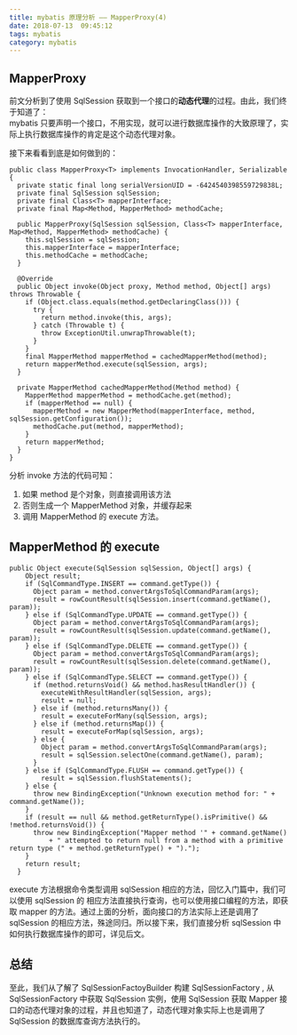 ```yaml
---
title: mybatis 原理分析 —— MapperProxy(4)
date: 2018-07-13  09:45:12
tags: mybatis
category: mybatis
---
```


## MapperProxy 
前文分析到了使用 SqlSession 获取到一个接口的**动态代理**的过程。由此，我们终于知道了：   
mybatis 只要声明一个接口，不用实现，就可以进行数据库操作的大致原理了，实际上执行数据库操作的肯定是这个动态代理对象。

接下来看看到底是如何做到的：

    public class MapperProxy<T> implements InvocationHandler, Serializable {
      private static final long serialVersionUID = -6424540398559729838L;
      private final SqlSession sqlSession;
      private final Class<T> mapperInterface;
      private final Map<Method, MapperMethod> methodCache;

      public MapperProxy(SqlSession sqlSession, Class<T> mapperInterface, Map<Method, MapperMethod> methodCache) {
        this.sqlSession = sqlSession;
        this.mapperInterface = mapperInterface;
        this.methodCache = methodCache;
      }

      @Override
      public Object invoke(Object proxy, Method method, Object[] args) throws Throwable {
        if (Object.class.equals(method.getDeclaringClass())) {
          try {
            return method.invoke(this, args);
          } catch (Throwable t) {
            throw ExceptionUtil.unwrapThrowable(t);
          }
        }
        final MapperMethod mapperMethod = cachedMapperMethod(method);
        return mapperMethod.execute(sqlSession, args);
      }

      private MapperMethod cachedMapperMethod(Method method) {
        MapperMethod mapperMethod = methodCache.get(method);
        if (mapperMethod == null) {
          mapperMethod = new MapperMethod(mapperInterface, method, sqlSession.getConfiguration());
          methodCache.put(method, mapperMethod);
        }
        return mapperMethod;
      }
    }
分析 invoke 方法的代码可知：

1. 如果 method 是个对象，则直接调用该方法
2. 否则生成一个 MapperMethod 对象，并缓存起来
3. 调用 MapperMethod 的 execute 方法。

## MapperMethod 的 execute
    public Object execute(SqlSession sqlSession, Object[] args) {
        Object result;
        if (SqlCommandType.INSERT == command.getType()) {
          Object param = method.convertArgsToSqlCommandParam(args);
          result = rowCountResult(sqlSession.insert(command.getName(), param));
        } else if (SqlCommandType.UPDATE == command.getType()) {
          Object param = method.convertArgsToSqlCommandParam(args);
          result = rowCountResult(sqlSession.update(command.getName(), param));
        } else if (SqlCommandType.DELETE == command.getType()) {
          Object param = method.convertArgsToSqlCommandParam(args);
          result = rowCountResult(sqlSession.delete(command.getName(), param));
        } else if (SqlCommandType.SELECT == command.getType()) {
          if (method.returnsVoid() && method.hasResultHandler()) {
            executeWithResultHandler(sqlSession, args);
            result = null;
          } else if (method.returnsMany()) {
            result = executeForMany(sqlSession, args);
          } else if (method.returnsMap()) {
            result = executeForMap(sqlSession, args);
          } else {
            Object param = method.convertArgsToSqlCommandParam(args);
            result = sqlSession.selectOne(command.getName(), param);
          }
        } else if (SqlCommandType.FLUSH == command.getType()) {
            result = sqlSession.flushStatements();
        } else {
          throw new BindingException("Unknown execution method for: " + command.getName());
        }
        if (result == null && method.getReturnType().isPrimitive() && !method.returnsVoid()) {
          throw new BindingException("Mapper method '" + command.getName() 
              + " attempted to return null from a method with a primitive return type (" + method.getReturnType() + ").");
        }
        return result;
      }
execute 方法根据命令类型调用 sqlSession 相应的方法，回忆入门篇中，我们可以使用 sqlSession 的 相应方法直接执行查询，也可以使用接口编程的方法，即获取 mapper 的方法。通过上面的分析，面向接口的方法实际上还是调用了 sqlSession 的相应方法，殊途同归。所以接下来，我们直接分析 sqlSession 中如何执行数据库操作的即可，详见后文。

## 总结
至此，我们从了解了 SqlSessionFactoyBuilder 构建 SqlSessionFactory , 从 SqlSessionFactory 中获取 SqlSession 实例，使用 SqlSession 获取 Mapper 接口的动态代理对象的过程，并且也知道了，动态代理对象实际上也是调用了 SqlSession 的数据库查询方法执行的。

